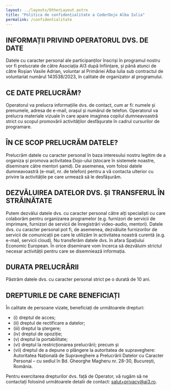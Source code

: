 ```yaml
---
layout: ../layouts/OtherLayout.astro
title: "Politica de confidențialitate a CoderDojo Alba Iulia"
permalink: /confidentialitate
---
```


## INFORMAȚII PRIVIND OPERATORUL DVS. DE DATE

Datele cu caracter personal ale participanților înscriși în programul nostru vor fi prelucrate de către Asociația AI3 după înființare,
și până atunci de către Roșian Vasile Adrian, voluntar al Primăriei Alba Iulia sub contractul de voluntariat numărul 143538/2023,
în calitate de organizator al programului.

## CE DATE PRELUCRĂM?

Operatorul va prelucra informațiile dvs. de contact, cum ar fi: numele și prenumele, adresa de e-mail, orașul și numărul de telefon.
Operatorul va prelucra materiale vizuale în care apare imaginea copilul dumneavoastră strict cu scopul promovării activităților
desfășurate în cadrul cursurilor de programare.

## ÎN CE SCOP PRELUCRĂM DATELE?

Prelucrăm datele cu caracter personal în baza interesului nostru legitim de a organiza și promova activitatea Dojo-ului
(stocare în sistemele noastre, diseminare către mentori șamd). De asemenea, vom folosi datele dumneavoastră
(e-mail, nr. de telefon) pentru a vă contacta ulterior cu privire la activitățile pe care urmează să le desfășurăm.

## DEZVĂLUIREA DATELOR DVS. ȘI TRANSFERUL ÎN STRĂINĂTATE

Putem dezvălui datele dvs. cu caracter personal către alți specialiști cu care colaborăm pentru organizarea programelor
(e.g. furnizori de servicii de imprimare, furnizori de servicii de înregistrări video-audio, mentori). Datele dvs. cu caracter personal
pot fi, de asemenea, dezvăluite furnizorilor de servicii de comunicații pe care le utilizăm în activitatea noastră
curentă (e.g. e-mail, servicii cloud). Nu transferăm datele dvs. în afara Spațiului Economic European. În orice diseminare vom încerca
să dezvăluim strictul necesar activității pentru care se disemniează informația.

## DURATA PRELUCRĂRII

Păstrăm datele dvs. cu caracter personal strict pe o durată de 10 ani.

## DREPTURILE DE CARE BENEFICIAȚI

În calitate de persoane vizate, beneficiați de următoarele drepturi:

- (i) dreptul de acces;
- (ii) dreptul de rectificare a datelor;
- (iii) dreptul la ștergere;
- (iv) dreptul de opoziție;
- (v) dreptul la portabilitate;
- (vi) dreptul la restricționarea prelucrării; precum și
- (vii) dreptul de a depune o plângere la autoritatea de supraveghere: Autoritatea Națională de Supraveghere a Prelucrării Datelor cu Caracter
  Personal – cu sediul în Bd. Gheorghe Magheru nr. 28-30, București, România.

Pentru exercitarea drepturilor dvs. față de Operator, vă rugăm să ne contactați folosind următoarele detalii de contact: salut+privacy@ai3.ro.
